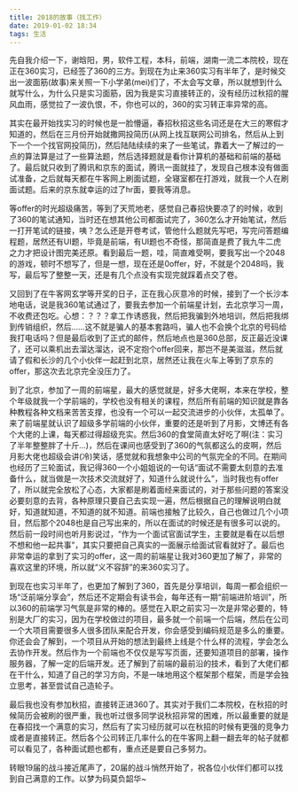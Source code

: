 ```yaml
---
title: 2018的故事（找工作）
date: 2019-01-02 18:34
tags: 生活
---
```

<!--more-->
先自我介绍一下，谢晗阳，男，软件工程，本科，前端，湖南一流二本院校，现在正在360实习，已经签了360的三方。到现在为止来360实习有半年了，是时候交出一波面筋(故事)来关照一下小学弟(mei)们了，不太会写文章，所以就想到什么就写什么，为什么只是实习面筋，因为我是实习直接转正的，没有经历过秋招的腥风血雨，感觉拉了一波仇恨，不，你也可以的，360的实习转正率异常的高。

其实在最开始找实习的时候也是一脸懵逼，春招秋招这些名词还是在大三的寒假才知道的，然后在三月份开始就撒网投简历(从网上找互联网公司排名，然后从上到下一个一个找官网投简历)，然后陆陆续续的来了一些笔试，靠着大一了解过的一点的算法算是过了一些算法题，然后选择题就是看你计算机的基础和前端的基础了。最后就只收到了腾讯和京东的面试，腾讯一面就挂了，发现自己根本没有做面试准备，之后就每天都在牛客网上刷面试题，全寝室都在打游戏，就我一个人在刷面试题。后来的京东就幸运的过了hr面，要我等消息。

等offer的时光超级痛苦，等到了天荒地老，感觉自己春招快要凉了的时候，收到了360的笔试通知，当时还在想其他公司都面试完了，360怎么才开始笔试，然后一打开笔试的链接，咦？怎么还是开卷考试，管他什么题就先写吧，写完问答题编程题，居然还有UI题，毕竟是前端，有UI题也不奇怪，那简直是费了我九牛二虎之力才把设计图完美还原。看到最后一题，哇，简直难受啊，要我写出一个2048的游戏，顿时不想写了，但是一想，现在还是0offer，好，不就是个2048吗，我写，最后写了整整一天，还是有几个点没有实现完就踩着点交了卷。

又回到了在牛客网玄学等开奖的日子，正在我心灰意冷的时候，接到了一个长沙本地电话，说是我360笔试通过了，要我去参加一个前端星计划，去北京学习一周，不收费还包吃。心想：？？？拿工作诱惑我，然后把我骗到外地培训，然后把我绑到传销组织，然后……这不就是骗人的基本套路吗，骗人也不会换个北京的号码给我打电话吗？但是最后收到了正式的邮件，然后地点也是360总部，反正最近没课了，还可以乘机出去溜达溜达，说不定抱个offer回来，那岂不是美滋滋，然后就请了假和长沙的几个小伙伴一起赶到北京，居然还让我在火车上等到了京东的offer，那这次去北京完全没压力了。

到了北京，参加了一周的前端星，最大的感觉就是，好多大佬啊，本来在学校，整个年级就我一个学前端的，学校也没有相关的课程，然后所有前端的知识就是靠各种教程各种文档来苦苦支撑，也没有一个可以一起交流进步的小伙伴，太孤单了。来了前端星就认识了超级多学前端的小伙伴，重要的还是听到了月影，文博还有各个大佬的上课，每天都过得超级充实。然后360的食堂简直太好吃了啊(注：实习了半年整整胖了十斤...)，然后在课间也感受到了360的气氛都这么的皮啊，然后月影大佬也超级会讲(冷)笑话，感觉就和我想象中公司的气氛完全的不同。在期间也经历了三轮面试，我记得360一个小姐姐说的一句话“面试不需要太刻意的去准备什么，就当做是一次技术交流就好了，知道什么就说什么”，当时我也有offer了，所以就完全放松了心态，大家都是刷着面经来面试的，对于那些问题的答案没必要刻意的去背，各种原理只要自己去实现一遍，然后根据自己的理解说明白就好，知道就知道，不知道的就不知道。前端也接触了比较久，自己也做过几个小项目，然后那个2048也是自己写出来的，所以在面试的时候还是有很多可以说的。然后前一段时间也听月影说过，“作为一个面试官面试学生，主要就是看在以后想不想和他一起共事”，其实只要把自己真实的一面展示给面试官看就好了。最后也非常幸运的拿到了实习的offer，这一周的前端星让我对360更加了解了，非常的喜欢这里的环境，所以就“义不容辞”的来360实习了。

到现在也实习半年了，也更加了解到了360，首先是分享培训，每周一都会组织一场“泛前端分享会”，然后还不定期会有读书会，每年还有一期“前端进阶培训”，所以360的前端学习气氛是非常的棒的。感觉在入职之前实习一次是非常必要的，特别是大厂的实习，因为在学校做过的项目，最多就一个前端一个后端，然后在公司一个大项目需要很多人很多团队来配合开发，你会感受到编码规范是多么的重要。你还会会了解到，一个项目从开始的想法到最终上线是个什么样的流程，学会怎么去协作开发。然后作为一个前端也不仅仅是写写页面，还要知道项目的部署，操作服务器，了解一定的后端开发。还了解到了前端的最前沿的技术，看到了大佬们都在干什么，知道了自己的学习方向，不是一味地用这个框架那个框架，而是学会独立思考，甚至尝试自己造轮子。

最后我也没有参加秋招，直接转正进360了。其实对于我们二本院校，在秋招的时候简历会被刷的很严重，我也听过很多同学说秋招非常的困难，所以最重要的就是在春招找一个满意的实习，然后有了实习经历就可以在秋招的时候有更强的竞争力或者是直接转正。然后各个公司转正几率什么的在牛客网上翻一翻去年的帖子就都可以看见了，各种面试题也都有，重点还是要自己多努力。

转眼19届的战斗接近尾声了，20届的战斗悄然开始了，祝各位小伙伴们都可以找到自己满意的工作。以梦为码莫负韶华~